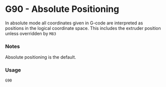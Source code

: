 <!--
Copyright (C) 2016,2017  Kevin O'Connor <kevin@koconnor.net>

This file may be distributed under the terms of the GNU GPLv3 license.

based on Marlin Firmware Documentation.
Copyright (C) 2016, 2017 MarlinFirmware [https://github.com/MarlinFirmware/Marlin]
-->

# G90 - Absolute Positioning

In absolute mode all coordinates given in G-code are interpreted as positions in the logical coordinate space. This includes the extruder position unless overridden by `M83`


### Notes

Absolute positioning is the default.


### Usage

`G90`